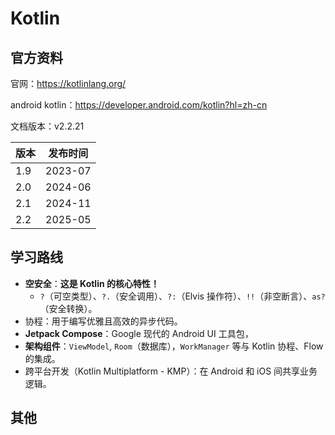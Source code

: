 # Kotlin



## 官方资料

官网：https://kotlinlang.org/

android kotlin：https://developer.android.com/kotlin?hl=zh-cn

文档版本：v2.2.21



| 版本 | 发布时间 |
| ---- | -------- |
| 1.9  | 2023-07  |
| 2.0  | 2024-06  |
| 2.1  | 2024-11  |
| 2.2  | 2025-05  |





## 学习路线

* **空安全**：**这是 Kotlin 的核心特性！** 
  * `?`（可空类型）、`?.`（安全调用）、`?:`（Elvis 操作符）、`!!`（非空断言）、`as?`（安全转换）。
* 协程：用于编写优雅且高效的异步代码。
* **Jetpack Compose**：Google 现代的 Android UI 工具包，
* **架构组件**：`ViewModel`, `Room`（数据库），`WorkManager` 等与 Kotlin 协程、Flow 的集成。
* 跨平台开发（Kotlin Multiplatform - KMP）：在 Android 和 iOS 间共享业务逻辑。





## 其他























